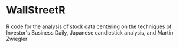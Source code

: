 # WallStreetR
R code for the analysis of stock data centering on the techniques of Investor's Business Daily, Japanese candlestick analysis, and Martin Zwiegler
